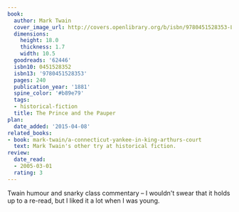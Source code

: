 ```yaml
---
book:
  author: Mark Twain
  cover_image_url: http://covers.openlibrary.org/b/isbn/9780451528353-L.jpg
  dimensions:
    height: 18.0
    thickness: 1.7
    width: 10.5
  goodreads: '62446'
  isbn10: 0451528352
  isbn13: '9780451528353'
  pages: 240
  publication_year: '1881'
  spine_color: '#b89e79'
  tags:
  - historical-fiction
  title: The Prince and the Pauper
plan:
  date_added: '2015-04-08'
related_books:
- book: mark-twain/a-connecticut-yankee-in-king-arthurs-court
  text: Mark Twain's other try at historical fiction.
review:
  date_read:
  - 2005-03-01
  rating: 3
---
```


Twain humour and snarky class commentary – I wouldn't swear that it holds up to a re-read, but I liked it a lot when I
was young.
